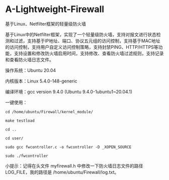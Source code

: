 # A-Lightweight-Firewall
基于Linux、Netfilter框架的轻量级防火墙

基于Linux中的Netfilter框架，实现了一个轻量级防火墙，支持对报文进行状态检测和过滤，支持基于IP地址、端口、协议五元组的访问控制，支持基于MAC地址的访问控制，支持用户自定义访问控制策略，支持封禁PING、HTTP/HTTPS等功能，支持设置和修改防火墙启用时间，支持修改、查看防火墙过滤规则，支持记录和查看防火墙日志文件。

操作系统：Ubuntu 20.04

内核版本：Linux 5.4.0-148-generic

编译环境：gcc version 9.4.0 (Ubuntu 9.4.0-1ubuntu1~20.04.1)

一键使用：

    cd /home/ubuntu/Firewall/kernel_module/
  
    make testload
  
    cd ..
  
    cd user/
  
    sudo gcc fwcontroller.c -o fwcontroller -D _XOPEN_SOURCE
  
    sudo ./fwcontroller

小提示：记得在头文件 myfirewall.h 中修改一下防火墙日志文件的路径 LOG_FILE，我的路径是 /home/ubuntu/Firewall/log.txt。
